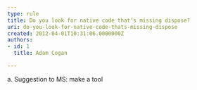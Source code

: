 ```yaml
---
type: rule
title: Do you look for native code that’s missing dispose?
uri: do-you-look-for-native-code-thats-missing-dispose
created: 2012-04-01T10:31:06.0000000Z
authors:
- id: 1
  title: Adam Cogan

---
```


 
​​a. Suggestion to MS: make a tool 




 

